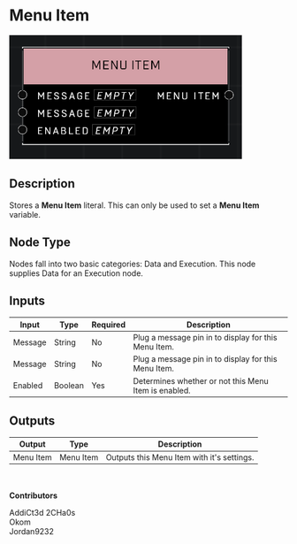 # Menu Item
![](../../../.gitbook/assets/menu-item.png)

## Description
Stores a **Menu Item** literal. This can only be used to set a **Menu Item** variable.  

## Node Type
Nodes fall into two basic categories: Data and Execution. This node supplies Data for an Execution node.

## Inputs
| Input | Type | Required | Description |
|------------------|------------------|----------|--------------------------------------------------------------|
| Message | String | No | Plug a message pin in to display for this Menu Item. |
| Message | String | No | Plug a message pin in to display for this Menu Item. |
| Enabled | Boolean | Yes | Determines whether or not this Menu Item is enabled. |



## Outputs
| Output | Type | Description |
|------------------|------------------|--------------------------------------------------------------|
| Menu Item | Menu Item | Outputs this Menu Item with it's settings. |


\
\
**Contributors**

AddiCt3d 2CHa0s \
Okom \
Jordan9232